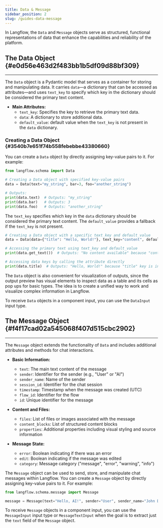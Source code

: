 ```yaml
---
title: Data & Message
sidebar_position: 2
slug: /guides-data-message
---
```




In Langflow, the `Data` and `Message` objects serve as structured, functional representations of data that enhance the capabilities and reliability of the platform.


## The Data Object {#e0d56e463d2f483bb1b5df09d88bf309}


---


The `Data` object is a Pydantic model that serves as a container for storing and manipulating data. It carries `data`—a dictionary that can be accessed as attributes—and uses `text_key` to specify which key in the dictionary should be considered the primary text content.


- **Main Attributes:**
	- `text_key`: Specifies the key to retrieve the primary text data.
	- `data`: A dictionary to store additional data.
	- `default_value`:  default value when the `text_key` is not present in the `data` dictionary.

### Creating a Data Object {#3540b7e651f74b558febebbe43380660}


You can create a `Data` object by directly assigning key-value pairs to it. For example:


```python
from langflow.schema import Data

# Creating a Data object with specified key-value pairs
data = Data(text="my_string", bar=3, foo="another_string")

# Outputs:
print(data.text)  # Outputs: "my_string"
print(data.bar)   # Outputs: 3
print(data.foo)   # Outputs: "another_string"
```


The `text_key` specifies which key in the `data` dictionary should be considered the primary text content. The `default_value` provides a fallback if the `text_key` is not present.


```python
# Creating a Data object with a specific text_key and default_value
data = Data(data={"title": "Hello, World!"}, text_key="content", default_value="No content available")

# Accessing the primary text using text_key and default_value
print(data.get_text())  # Outputs: "No content available" because "content" key is not in the data dictionary

# Accessing data keys by calling the attribute directly
print(data.title)  # Outputs: "Hello, World!" because "title" key is in the data dictionary
```


The `Data` object is also convenient for visualization of outputs, since the output preview has visual elements to inspect data as a table and its cells as pop ups for basic types. The idea is to create a unified way to work and visualize complex information in Langflow.


To receive `Data` objects in a component input, you can use the `DataInput` input type.


## The Message Object {#f4f17cad02a545068f407d515cbc2902}


---


The `Message` object extends the functionality of `Data` and includes additional attributes and methods for chat interactions.


- **Basic Information:**
  - `text`: The main text content of the message
  - `sender`: Identifier for the sender (e.g., "User" or "AI")
  - `sender_name`: Name of the sender
  - `session_id`: Identifier for the chat session
  - `timestamp`: Timestamp when the message was created (UTC)
  - `flow_id`: Identifier for the flow
  - `id`: Unique identifier for the message

- **Content and Files:**
  - `files`: List of files or images associated with the message
  - `content_blocks`: List of structured content blocks
  - `properties`: Additional properties including visual styling and source information

- **Message State:**
  - `error`: Boolean indicating if there was an error
  - `edit`: Boolean indicating if the message was edited
  - `category`: Message category ("message", "error", "warning", "info")

The `Message` object can be used to send, store, and manipulate chat messages within Langflow. You can create a `Message` object by directly assigning key-value pairs to it. For example:


```python
from langflow.schema.message import Message

message = Message(text="Hello, AI!", sender="User", sender_name="John Doe")
```


To receive `Message` objects in a component input, you can use the `MessageInput` input type or `MessageTextInput` when the goal is to extract just the `text` field of the `Message` object.

